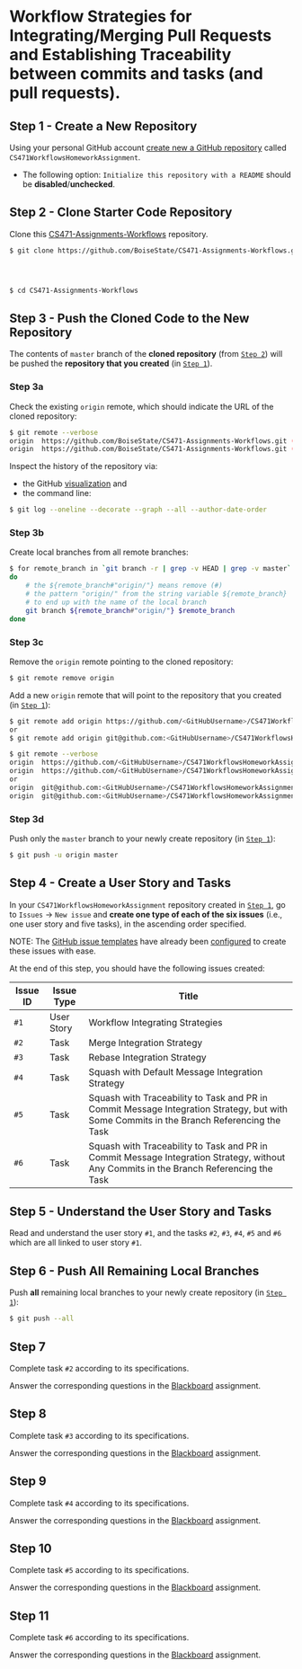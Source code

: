 # Workflow Strategies for Integrating/Merging Pull Requests and Establishing Traceability between commits and tasks (and pull requests).

## Step 1 - Create a New Repository
Using your personal GitHub account [create new a GitHub repository](https://github.com/new) called `CS471WorkflowsHomeworkAssignment`.
- The following option: `Initialize this repository with a README` should be **disabled**/**unchecked**.

## Step 2 - Clone Starter Code Repository
Clone this [CS471-Assignments-Workflows](https://github.com/BoiseState/CS471-Assignments-Workflows) repository.

```bash
$ git clone https://github.com/BoiseState/CS471-Assignments-Workflows.git




$ cd CS471-Assignments-Workflows
```

## Step 3 - Push the Cloned Code to the New Repository
The contents of `master` branch of the **cloned repository** (from [`Step 2`](#step-2)) will be pushed the **repository that you created** (in [`Step 1`](#step-1)).

### Step 3a
Check the existing `origin` remote, which should indicate the URL of the cloned repository:
```bash
$ git remote --verbose
origin  https://github.com/BoiseState/CS471-Assignments-Workflows.git (fetch)
origin  https://github.com/BoiseState/CS471-Assignments-Workflows.git (push)
```

Inspect the history of the repository via:
- the GitHub [visualization](https://github.com/BoiseState/CS471-Assignments-Workflows/network) and
- the command line:
```bash
$ git log --oneline --decorate --graph --all --author-date-order
```

### Step 3b
Create local branches from all remote branches:
```bash
$ for remote_branch in `git branch -r | grep -v HEAD | grep -v master`
do
    # the ${remote_branch#"origin/"} means remove (#)
    # the pattern "origin/" from the string variable ${remote_branch}
    # to end up with the name of the local branch
    git branch ${remote_branch#"origin/"} $remote_branch
done
```

### Step 3c
Remove the `origin` remote pointing to the cloned repository:
```bash
$ git remote remove origin
```

Add a new `origin` remote that will point to the repository that you created (in [`Step 1`](#step-1)):
```bash
$ git remote add origin https://github.com/<GitHubUsername>/CS471WorkflowsHomeworkAssignment.git
or
$ git remote add origin git@github.com:<GitHubUsername>/CS471WorkflowsHomeworkAssignment.git

$ git remote --verbose
origin  https://github.com/<GitHubUsername>/CS471WorkflowsHomeworkAssignment.git (fetch)
origin  https://github.com/<GitHubUsername>/CS471WorkflowsHomeworkAssignment.git (push)
or
origin  git@github.com:<GitHubUsername>/CS471WorkflowsHomeworkAssignment.git (fetch)
origin  git@github.com:<GitHubUsername>/CS471WorkflowsHomeworkAssignment.git (push)
```

### Step 3d
Push only the `master` branch to your newly create repository (in [`Step 1`](#step-1)):

```bash
$ git push -u origin master
```

## Step 4 - Create a User Story and Tasks
In your `CS471WorkflowsHomeworkAssignment` repository created in [`Step 1`](#step-1), go to `Issues` -> `New issue` and **create one type of each of the six issues** (i.e., one user story and five tasks), in the ascending order specified.

NOTE: The [GitHub issue templates](https://help.github.com/en/github/building-a-strong-community/configuring-issue-templates-for-your-repository) have already been [configured](.github/ISSUE_TEMPLATE) to create these issues with ease.

At the end of this step, you should have the following issues created:

Issue ID | Issue Type | Title
-------- | ---------- | -----
`#1`     | User Story | Workflow Integrating Strategies
`#2`     | Task       | Merge Integration Strategy
`#3`     | Task       | Rebase Integration Strategy
`#4`     | Task       | Squash with Default Message Integration Strategy
`#5`     | Task       | Squash with Traceability to Task and PR in Commit Message Integration Strategy, but with Some Commits in the Branch Referencing the Task
`#6`     | Task       | Squash with Traceability to Task and PR in Commit Message Integration Strategy, without Any Commits in the Branch Referencing the Task

## Step 5 - Understand the User Story and Tasks
Read and understand the user story `#1`, and the tasks `#2`, `#3`, `#4`, `#5` and `#6` which are all linked to user story `#1`.

## Step 6 - Push All Remaining Local Branches
Push **all** remaining local branches to your newly create repository (in [`Step 1`](#step-1)):
```bash
$ git push --all
```

## Step 7
Complete task `#2` according to its specifications.

Answer the corresponding questions in the [Blackboard](https://blackboard.boisestate.edu/) assignment.

## Step 8
Complete task `#3` according to its specifications.

Answer the corresponding questions in the [Blackboard](https://blackboard.boisestate.edu/) assignment.

## Step 9
Complete task `#4` according to its specifications.

Answer the corresponding questions in the [Blackboard](https://blackboard.boisestate.edu/) assignment.

## Step 10
Complete task `#5` according to its specifications.

Answer the corresponding questions in the [Blackboard](https://blackboard.boisestate.edu/) assignment.

## Step 11
Complete task `#6` according to its specifications.

Answer the corresponding questions in the [Blackboard](https://blackboard.boisestate.edu/) assignment.

